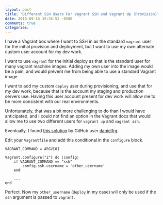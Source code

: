 ```yaml
---
layout: post
title: "Different SSH Users For Vagrant SSH and Vagrant Up (Provision)"
date: 2015-09-16 19:46:53 -0500
comments: true
categories: 
---
```


I have a Vagrant box where I want to SSH in as the standard `vagrant` user for the initial provision and deployment, but I want to use my own alternate custom user account for my dev work.

I want to use `vagrant` for the initial deploy as that is the standard user for many vagrant machine images. Adding my own user into the image would be a pain, and would prevent me from being able to use a standard Vagrant image.

I want to add my custom `deploy` user during provisioning, and use that for my dev work, because that is the account my staging and production servers use. Having this user account present for dev work will allow me to be more consistent with our real environments.

Unfortunately, that was a bit more challenging to do than I would have anticipated, and I could not find an option in the Vagrant docs that would allow me to use two different users for `vagrant up` and `vagrant ssh`.

Eventually, I found [this solution](https://github.com/mitchellh/vagrant/issues/1753#issuecomment-53970750) by GitHub user [danielfrg](https://github.com/danielfrg).

Edit your `Vagrantfile` and add this conditional in the `configure` block.

	VAGRANT_COMMAND = ARGV[0]

	Vagrant.configure("2") do |config|
		if VAGRANT_COMMAND == "ssh"
			config.ssh.username = 'other_username'
		end

		...
	end

Perfect. Now my `other_username` (`deploy` in my case) will only be used if the `ssh` argument is passed to `vagrant`.

